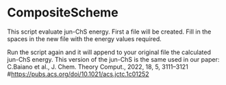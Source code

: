 # CompositeScheme
This script evaluate jun-ChS energy.
First a file will be created.
Fill in the spaces in the new file with the energy values required.

Run the script again and it will append to your original file the calculated jun-ChS energy.
This version of the jun-ChS is the same used in our paper: C.Baiano et al., J. Chem. Theory Comput., 2022, 18, 5, 3111–3121 #https://pubs.acs.org/doi/10.1021/acs.jctc.1c01252
